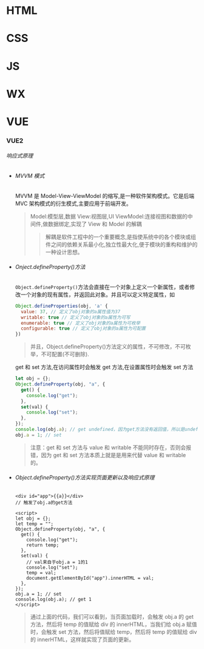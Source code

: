 # HTML

# CSS

# JS

# WX

# VUE

### VUE2

###### 响应式原理

- ###### MVVM 模式

  MVVM 是 Model-View-ViewModel 的缩写,是一种软件架构模式。它是后端 MVC 架构模式的衍生模式,主要应用于前端开发。

  > Model:模型层,数据
  > View:视图层,UI
  > ViewModel:连接视图和数据的中间件,做数据绑定,实现了 View 和 Model 的解耦
  >
  > > 解耦是软件工程中的一个重要概念,是指使系统中的各个模块或组件之间的依赖关系最小化,独立性最大化,便于模块的重构和维护的一种设计思想。

- ###### Onject.defineProperty()方法

  `Object.defineProperty()`方法会直接在一个对象上定义一个新属性，或者修改一个对象的现有属性，并返回此对象。并且可以定义特定属性，如

  ```js
  Object.defineProperties(obj, 'a' {
    value: 37, // 定义了obj对象的a属性值为37
    writable: true // 定义了obj对象的a属性为可写
    enumerable: true // 定义了obj对象的a属性为可枚举
    configurable: true // 定义了obj对象的a属性为可配置
  })
  ```

  > 并且，Object.defineProperty()方法定义的属性，不可修改，不可枚举，不可配置(不可删除).

  get 和 set 方法,在访问属性时会触发 get 方法,在设置属性时会触发 set 方法

  ```js
  let obj = {};
  Object.defineProperty(obj, "a", {
    get() {
      console.log("get");
    },
    set(val) {
      console.log("set");
    },
  });
  console.log(obj.a); // get undefined，因为get方法没有返回值，所以是undefined
  obj.a = 1; // set
  ```

  > 注意：get 和 set 方法与 value 和 writable 不能同时存在，否则会报错，因为 get 和 set 方法本质上就是是用来代替 value 和 writable 的。

- ###### Object.defineProperty()方法实现页面更新以及响应式原理

  ```vue
  <div id="app">{{a}}</div>
  // 触发了obj.a的get方法

  <script>
  let obj = {};
  let temp = "";
  Object.defineProperty(obj, "a", {
    get() {
      console.log("get");
      return temp;
    },
    set(val) {
      // val来自于obj.a = 1的1
      console.log("set");
      temp = val;
      document.getElementById("app").innerHTML = val;
    },
  });
  obj.a = 1; // set
  console.log(obj.a); // get 1
  </script>
  ```

  > 通过上面的代码，我们可以看到，当页面加载时，会触发 obj.a 的 get 方法，然后将 temp 的值赋给 div 的 innerHTML，当我们给 obj.a 赋值时，会触发 set 方法，然后将值赋给 temp，然后将 temp 的值赋给 div 的 innerHTML，这样就实现了页面的更新。
